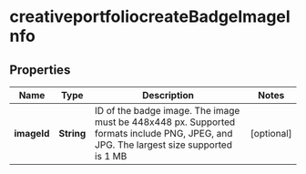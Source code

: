 # creativeportfoliocreateBadgeImageInfo

## Properties
Name | Type | Description | Notes
------------ | ------------- | ------------- | -------------
**imageId** | **String** | ID of the badge image. The image must be 448x448 px. Supported formats include PNG, JPEG, and JPG. The largest size supported is 1 MB |  [optional]
